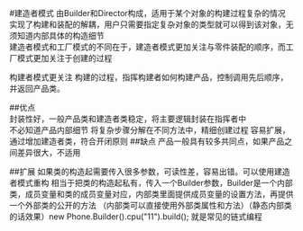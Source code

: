 #建造者模式
由Builder和Director构成，适用于某个对象的构建过程复杂的情况
实现了构建和装配的解耦，用户只需要指定复杂对象的类型就可以得到该对象，无须知道内部具体的构造细节  
建造者模式和工厂模式的不同在于，建造者模式更加关注与零件装配的顺序，而工厂模式更加关注于创建的过程  

构建者模式更关注 构建的过程，指挥构建者如何构建产品，控制调用先后顺序，并返回产品类。

##优点  
封装性好，一般产品类和建造者类稳定，将主要逻辑封装在指挥者中  
不必知道产品内部细节
将复杂步骤分解在不同方法中，精细创建过程
容易扩展，通过增加建造者类，符合开闭原则
##缺点
产品一般具有较多共同点，如果产品之间差异很大，不适用  

##扩展
    如果类的构造起需要传入很多参数，可读性差，容易出错。可以使用建造者模式重构
相当于把类的构造起私有，传入一个Builder参数，Builder是一个内部类，成员变量和类的成员变量对应，内部类里面提供成员变量的设置方法，再提供一个外部类的公开的方法
（内部类可以直接使用外部类属性和方法）（静态内部类的话效果）new Phone.Builder().cpu("11").build();
就是常见的链式编程